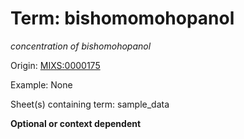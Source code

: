 # Term: bishomomohopanol

*concentration of bishomohopanol*

Origin: [MIXS:0000175](https://w3id.org/mixs/0000175)

Example: None

Sheet(s) containing term: sample_data

**Optional or context dependent**